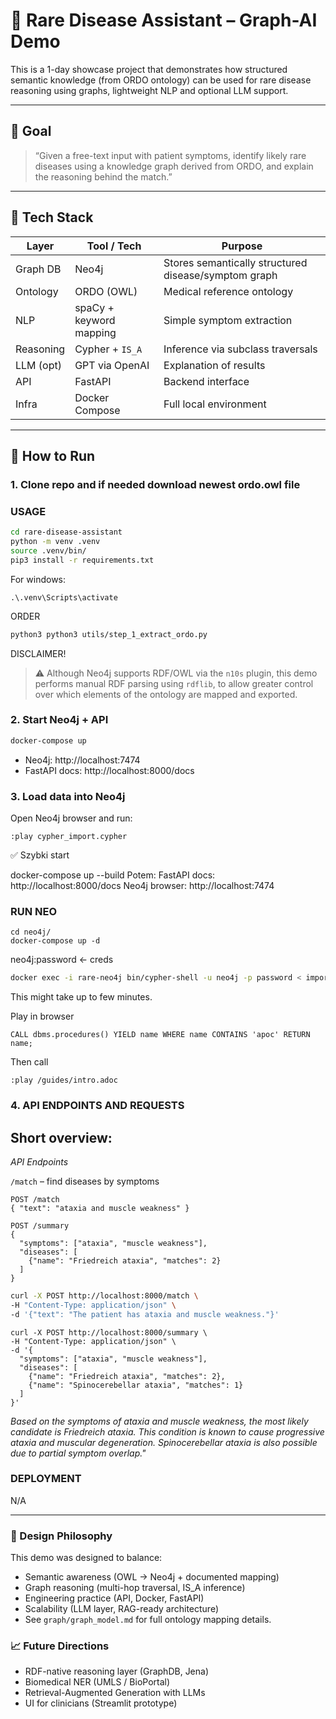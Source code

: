 # 🧠 Rare Disease Assistant – Graph-AI Demo

This is a 1-day showcase project that demonstrates how structured semantic knowledge (from ORDO ontology) can be used for rare disease reasoning using graphs, lightweight NLP and optional LLM support.

---

## 🎯 Goal

> “Given a free-text input with patient symptoms, identify likely rare diseases using a knowledge graph derived from ORDO, and explain the reasoning behind the match.”

---

## 🧱 Tech Stack

| Layer       | Tool / Tech           | Purpose                         |
|-------------|------------------------|----------------------------------|
| Graph DB    | Neo4j                  | Stores semantically structured disease/symptom graph |
| Ontology    | ORDO (OWL)             | Medical reference ontology       |
| NLP         | spaCy + keyword mapping| Simple symptom extraction        |
| Reasoning   | Cypher + `IS_A`        | Inference via subclass traversals |
| LLM (opt)   | GPT via OpenAI         | Explanation of results           |
| API         | FastAPI                | Backend interface                |
| Infra       | Docker Compose         | Full local environment           |

---

## 🚀 How to Run

### 1. Clone repo and if needed download newest ordo.owl file

### USAGE
```bash
cd rare-disease-assistant
python -m venv .venv
source .venv/bin/
pip3 install -r requirements.txt
```

For windows:
```
.\.venv\Scripts\activate
```


ORDER
```bash
python3 python3 utils/step_1_extract_ordo.py

```

DISCLAIMER!

> ⚠️ Although Neo4j supports RDF/OWL via the `n10s` plugin, this demo performs manual RDF parsing using `rdflib`, to allow greater control over which elements of the ontology are mapped and exported.


### 2. Start Neo4j + API
```bash
docker-compose up
```

* Neo4j: http://localhost:7474 
* FastAPI docs: http://localhost:8000/docs

### 3. Load data into Neo4j
Open Neo4j browser and run:
```cypher
:play cypher_import.cypher
```

✅ Szybki start

docker-compose up --build
Potem:
FastAPI docs: http://localhost:8000/docs
Neo4j browser: http://localhost:7474


### RUN NEO
```
cd neo4j/
docker-compose up -d
```
neo4j:password <- creds

```bash
docker exec -i rare-neo4j bin/cypher-shell -u neo4j -p password < import.cypher
```

This might take up to few minutes.


Play in browser
```
CALL dbms.procedures() YIELD name WHERE name CONTAINS 'apoc' RETURN name;
```

Then call
```
:play /guides/intro.adoc

```
### 4. API ENDPOINTS AND REQUESTS

## Short overview:
*API Endpoints*

`/match` – find diseases by symptoms
```
POST /match
{ "text": "ataxia and muscle weakness" }
```


```
POST /summary
{
  "symptoms": ["ataxia", "muscle weakness"],
  "diseases": [
    {"name": "Friedreich ataxia", "matches": 2}
  ]
}
```

```bash
curl -X POST http://localhost:8000/match \
-H "Content-Type: application/json" \
-d '{"text": "The patient has ataxia and muscle weakness."}'
```


```
curl -X POST http://localhost:8000/summary \
-H "Content-Type: application/json" \
-d '{
  "symptoms": ["ataxia", "muscle weakness"],
  "diseases": [
    {"name": "Friedreich ataxia", "matches": 2},
    {"name": "Spinocerebellar ataxia", "matches": 1}
  ]
}'
```


_Based on the symptoms of ataxia and muscle weakness, the most likely candidate is Friedreich ataxia. This condition is known to cause progressive ataxia and muscular degeneration. Spinocerebellar ataxia is also possible due to partial symptom overlap."_


### DEPLOYMENT
N/A

---
### 🧠 Design Philosophy

This demo was designed to balance:
* Semantic awareness (OWL → Neo4j + documented mapping)
* Graph reasoning (multi-hop traversal, IS_A inference)
* Engineering practice (API, Docker, FastAPI)
* Scalability (LLM layer, RAG-ready architecture)
* See `graph/graph_model.md` for full ontology mapping details.

### 📈 Future Directions
* RDF-native reasoning layer (GraphDB, Jena)
* Biomedical NER (UMLS / BioPortal)
* Retrieval-Augmented Generation with LLMs
* UI for clinicians (Streamlit prototype)

